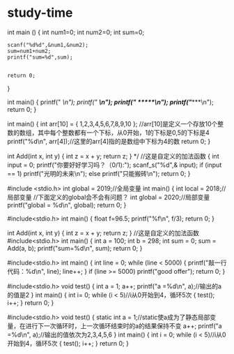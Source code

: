# study-time

int main ()
{
	int num1=0;
	int num2=0;
	int sum=0;
	
	scanf("%d%d",&num1,&num2);
	sum=num1+num2; 
	printf("sum=%d",sum);
	
	
	return 0;
}  





int main()
{
	printf("   *\n");
	printf("  ***\n");
	printf(" *****\n");
	printf("*******\n");
	return 0;
 } 
    
    
    
int main()
{
	int arr[10] = { 1,2,3,4,5,6,7,8,9,10 };
	//arr[10]是定义一个存放10个整数的数组，其中每个整数都有一个下标，从0开始，1的下标是0,5的下标是4
	printf("%d\n", arr[4]);//这里的arr[4]指的是数组中下标为4的数
	return 0;
}

int Add(int x, int y)
{
	int z = x + y;
	return z;
}            */   //这是自定义的加法函数
{
	int input = 0;
	printf("你要好好学习吗？（0/1):");
	scanf_s("%d",& input);
	if (input == 1)
		printf("光明的未来\n");
	else
		printf("只能搬砖\n");
	return 0;
}


#include <stdio.h>
int global = 2019;//全局变量
int main()
{
	int local = 2018;//局部变量
	//下面定义的global会不会有问题？
	int global = 2020;//局部变量
	printf("global = %d\n", global);
	return 0;
}


#include<stdio.h>
int main()
{
	float f=96.5;
	printf("%f\n", f/3);
	return 0;
}


int Add(int x, int y)
{
	int z = x + y;
	return z;
}               //这是自定义的加法函数
#include<stdio.h>
int main()
{
	int a = 100;
	int b = 298;
	int sum = 0;
	sum = Add(a, b);
	printf("sum=%d\n", sum);
    return 0;
}


#include<stdio.h>
int main()
{
	int line = 0;
	while (line < 5000)
	{
		printf("敲一行代码：%d\n", line);
			line++;
	}
	if (line >= 5000)
		printf("good offer");
	return 0;
}

#include<stdio.h>
void test()
{
    int a = 1;
	a++;
	printf("a =%d\n", a);//输出的a的值是2
}
int main()
{
	int i= 0;
	while (i < 5)//i从0开始到4，循环5次
	{
		test();
		i++;
	}
	return 0;
}

#include<stdio.h>
void test()
{
	static int a = 1;//static使a成为了静态局部变量，在进行下一次循环时，上一次循环结束时的a的结果保持不变
	a++;
	printf("a =%d\n", a);//输出的值依次为2,3,4,5,6
}
int main()
{
	int i = 0;
	while (i < 5)//i从0开始到4，循环5次
	{
		test();
		i++;
	}
	return 0;
}


